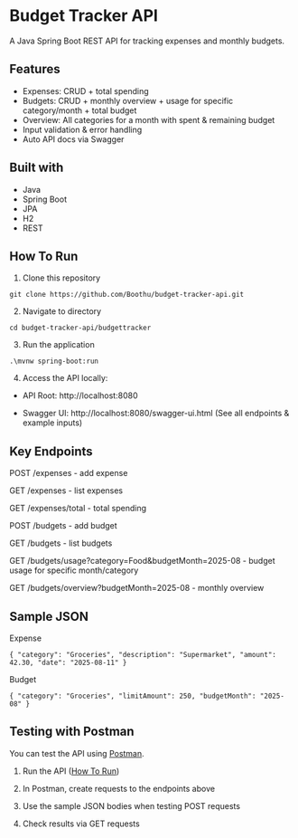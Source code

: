 # Budget Tracker API

A Java Spring Boot REST API for tracking expenses and monthly budgets.

## Features
- Expenses: CRUD + total spending
- Budgets: CRUD + monthly overview + usage for specific category/month + total budget
- Overview: All categories for a month with spent & remaining budget
- Input validation & error handling
- Auto API docs via Swagger

## Built with
- Java
- Spring Boot
- JPA
- H2
- REST

## How To Run
1. Clone this repository
```
git clone https://github.com/Boothu/budget-tracker-api.git
```
2. Navigate to directory
```
cd budget-tracker-api/budgettracker
```
3. Run the application
```
.\mvnw spring-boot:run
```

4. Access the API locally:

- API Root: http://localhost:8080

- Swagger UI: http://localhost:8080/swagger-ui.html (See all endpoints & example inputs)

## Key Endpoints
POST /expenses - add expense

GET /expenses - list expenses

GET /expenses/total - total spending

POST /budgets - add budget

GET /budgets - list budgets

GET /budgets/usage?category=Food&budgetMonth=2025-08 - budget usage for specific month/category

GET /budgets/overview?budgetMonth=2025-08 - monthly overview

## Sample JSON
Expense
```
{ "category": "Groceries", "description": "Supermarket", "amount": 42.30, "date": "2025-08-11" }
```
Budget
```
{ "category": "Groceries", "limitAmount": 250, "budgetMonth": "2025-08" }
```

## Testing with Postman
You can test the API using [Postman](https://www.postman.com/).

1. Run the API ([How To Run](#how-to-run))

2. In Postman, create requests to the endpoints above

3. Use the sample JSON bodies when testing POST requests

4. Check results via GET requests
